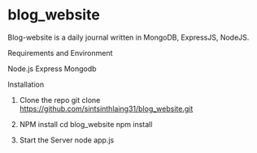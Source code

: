 # blog_website
Blog-website is a daily journal written in MongoDB, ExpressJS, NodeJS.

Requirements and Environment

Node.js
Express 
Mongodb

Installation

1. Clone the repo
git clone https://github.com/sintsinthlaing31/blog_website.git

2. NPM install
cd blog_website
npm install

3. Start the Server
node app.js
